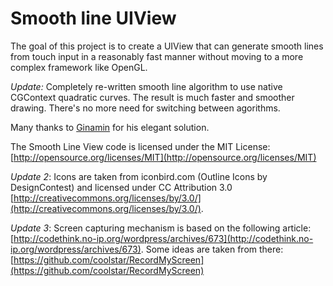 Smooth line UIView
====================

The goal of this project is to create a UIView that can generate smooth lines from touch input in a reasonably fast manner without moving to a more complex framework like OpenGL. 

*Update:* Completely re-written smooth line algorithm to use native CGContext quadratic curves. The result is much faster and smoother drawing. There's no more need for switching between agorithms.

Many thanks to [Ginamin](http://stackoverflow.com/users/431480/ginamin) for his elegant solution.

The Smooth Line View code is licensed under the MIT License: [http://opensource.org/licenses/MIT](http://opensource.org/licenses/MIT)

*Update 2*: Icons are taken from iconbird.com (Outline Icons by DesignContest)  and licensed under CC Attribution 3.0 [http://creativecommons.org/licenses/by/3.0/](http://creativecommons.org/licenses/by/3.0/).

*Update 3*: Screen capturing mechanism is based on the following article: [http://codethink.no-ip.org/wordpress/archives/673](http://codethink.no-ip.org/wordpress/archives/673).
Some ideas are taken from there: [https://github.com/coolstar/RecordMyScreen](https://github.com/coolstar/RecordMyScreen)


